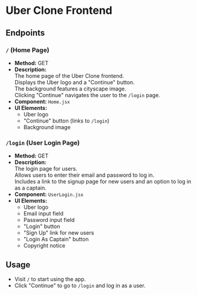 # Uber Clone Frontend

## Endpoints

### `/` (Home Page)
- **Method:** GET
- **Description:**  
  The home page of the Uber Clone frontend.  
  Displays the Uber logo and a "Continue" button.  
  The background features a cityscape image.  
  Clicking "Continue" navigates the user to the `/login` page.
- **Component:** `Home.jsx`
- **UI Elements:**
  - Uber logo
  - "Continue" button (links to `/login`)
  - Background image

### `/login` (User Login Page)
- **Method:** GET
- **Description:**  
  The login page for users.  
  Allows users to enter their email and password to log in.  
  Includes a link to the signup page for new users and an option to log in as a captain.
- **Component:** `UserLogin.jsx`
- **UI Elements:**
  - Uber logo
  - Email input field
  - Password input field
  - "Login" button
  - "Sign Up" link for new users
  - "Login As Captain" button
  - Copyright notice

## Usage

- Visit `/` to start using the app.
- Click "Continue" to go to `/login` and log in as a user.
